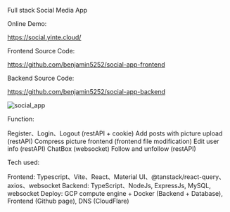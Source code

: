 Full stack Social Media App

Online Demo:

https://social.yinte.cloud/

Frontend Source Code:

https://github.com/benjamin5252/social-app-frontend

Backend Source Code:

https://github.com/benjamin5252/social-app-backend


![social_app](https://github.com/benjamin5252/social-app-frontend/assets/31298786/a8017ebb-2aef-4eca-bdb8-826890a76525)

Function:

Register、Login、Logout (restAPI + cookie)
Add posts with picture upload (restAPI)
Compress picture frontend (frontend file modification)
Edit user info (restAPI)
ChatBox (websocket)
Follow and unfollow (restAPI)


Tech used:

Frontend: Typescript、Vite、React、Material UI、@tanstack/react-query、axios、websocket
Backend: TypeScript、NodeJs, ExpressJs, MySQL, websocket
Deploy: GCP compute engine + Docker (Backend + Database), Frontend (Github page), DNS (CloudFlare)




